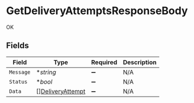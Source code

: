 # GetDeliveryAttemptsResponseBody

OK


## Fields

| Field                                     | Type                                      | Required                                  | Description                               |
| ----------------------------------------- | ----------------------------------------- | ----------------------------------------- | ----------------------------------------- |
| `Message`                                 | **string*                                 | :heavy_minus_sign:                        | N/A                                       |
| `Status`                                  | **bool*                                   | :heavy_minus_sign:                        | N/A                                       |
| `Data`                                    | [][DeliveryAttempt](./deliveryattempt.md) | :heavy_minus_sign:                        | N/A                                       |